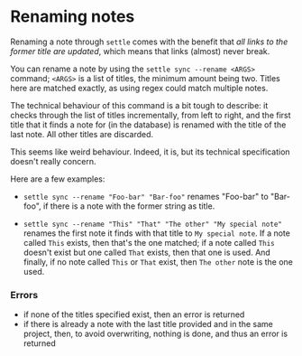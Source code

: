 # Renaming notes

Renaming a note through `settle` comes with the benefit that *all links to the
former title are updated*, which means that links (almost) never break.

You can rename a note by using the `settle sync --rename <ARGS>` command;
`<ARGS>` is a list of titles, the minimum amount being two. Titles here are
matched exactly, as using regex could match multiple notes.

The technical behaviour of this command is a bit tough to describe: it checks
through the list of titles incrementally, from left to right, and the first
title that it finds a note for (in the database) is renamed with the title of
the last note. All other titles are discarded.

This seems like weird behaviour. Indeed, it is, but its technical specification
doesn't really concern.

Here are a few examples:

- `settle sync --rename "Foo-bar" "Bar-foo"` renames "Foo-bar" to "Bar-foo", if
    there is a note with the former string as title.

- `settle sync --rename "This" "That" "The other" "My special note"` renames
    the first note it finds with that title to `My special note`. If a note
    called `This` exists, then that's the one matched; if a note called `This`
    doesn't exist but one called `That` exists, then that one is used. And
    finally, if no note called `This` or `That` exist, then `The other` note is
    the one used.

### Errors

- if none of the titles specified exist, then an error is returned
- if there is already a note with the last title provided and in the same
    project, then, to avoid overwriting, nothing is done, and thus an error is
    returned
